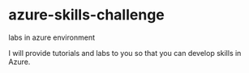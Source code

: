 # azure-skills-challenge
labs in azure environment

I will provide tutorials and labs to you so that you can develop skills in Azure. 
